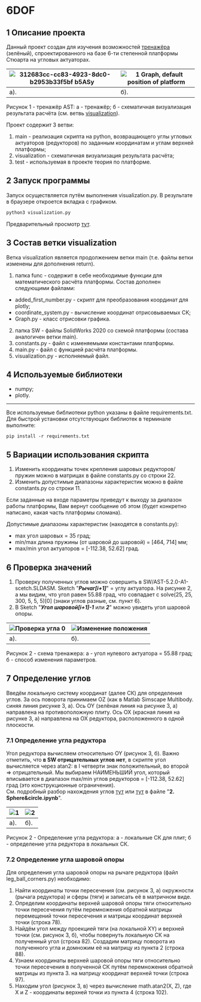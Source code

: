 # 6DOF

## 1 Описание проекта

Данный проект создан для изучения возможностей [тренажёра](https://auto-sys.su/products/astm/) (зелёный), спроектированного на базе 6-ти степенной платформы Стюарта на угловых актуаторах.

![312683cc-cc83-4923-8dc0-b2953b33f5bf b5ASy](https://user-images.githubusercontent.com/86445241/231889804-f48c49f6-d8e7-466a-b50d-0ffda538c0c9.jpg)|![1  Graph, default position of platform](https://user-images.githubusercontent.com/86445241/231886267-50940a10-0ec4-424c-b39e-7f0f63999aef.png)
---|---
а). | б).  <br />

Рисунок 1 - тренажёр AST: а - тренажёр; б - схематичная визуализация результата расчёта (см. ветвь [visualization](https://github.com/LiDline/6DOF/tree/visualization)).

 Проект содержит 3 ветви:
1. main - реализация скрипта на python, возвращающего углы угловых актуаторов (редукторов) по заданным координатам и углам верхней платформы;
2. visualization - схематичная визуализация результата расчёта;
3. test - используемая в проекте теория по платформе.

## 2 Запуск программы
Запуск осуществляется путём выполнения visualization.py. В результате в браузере откроется вкладка с графиком.
```python
python3 visualization.py
```

Предварительный просмотр [тут](https://chart-studio.plotly.com/~LiDline/1.embed).

## 3 Состав ветки visualization
Ветка visualization является продолжением ветки main (т.е. файлы ветки изменены для дополнения return).
1. папка func - содержит в себе необходимые функции для математического расчёта платформы. Состав дополнен следующими файлами:
- added_first_number.py - скрипт для преобразования координат для plotly;
- coordinate_system.py - вычисление координат отрисовываемых СК;
- Graph.py - класс отрисовки графика.
2. папка SW - файлы SolidWorks 2020 со схемой платформы (состава аналогичен ветки main).
3. constants.py - файл с изменяемыми константами платформы.
4. main.py - файл с функцией расчёта платформы.
5. visualization.py - исполняемый файл.

## 4 Используемые библиотеки
- numpy;
- plotly.
____
Все используемые библиотеки python указаны в файле requirements.txt. Для быстрой установки отсутствующих библиотек в терминале выполните: 
```
pip install -r requirements.txt
```
## 5 Вариации использования скрипта

1. Изменить координаты точек крепления шаровых редукторов/пружин можно в матрицах в файле constants.py со строки 22.
2. Изменить допустимые диапазоны характеристик можно в файле constants.py со строки 11.

Если заданные на входе параметры приведут к выходу за диапазон работы платформы, Вам вернут сообщение об этом (будет конкретно написано, какая часть платформы сломана). 

Допустимые диапазоны характеристик (находятся в constants.py):
- max угол шаровых = 35 град;
- min/max длина пружины (от шаровой до шаровой) = [464, 714] мм;
- max/min угол актуаторов = [-112.38, 52.62] град.

## 6 Проверка значений

1. Проверку полученных углов можно совершить в SW/AST-5.2.0-A1-scetch.SLDASM. Sketch "***Рычаг[i+1]***" = углу актуатора. На рисунке 2, а мы видим, что угол равен 55.88 град, что совпадает с solve(25, 25, 300, 5, 5, 5)[0] (знаки углов разные, см. пункт 6). 
2. В Sketch "***Угол шаровой[i+1]-1*** или ***2***" можно увидеть угол шаровой опоры.

![Проверка угла 0](https://user-images.githubusercontent.com/86445241/231896653-c5e6d8c8-8337-4123-a9c6-0ce3dfde19ac.png)|![Изменение положения](https://user-images.githubusercontent.com/86445241/231896717-9eafa52d-ff11-416e-bddb-7d6951c053db.png)
---|---
a).|б). <br />

Рисунок 2 - схема тренажера: а - угол нулевого актуатора = 55.88 град; б - способ изменения параметров. 

## 7 Определение углов
Введём локальную систему координат (далее СК) для определения углов. За ось поворота принимаем OZ (как в Matlab Simscape Multibody.  синяя линия рисунке 3, а). Ось OY (зелёная линия на рисунке 3, а) направлена на противоположную плиту. Ось OX (красная линия на рисунке 3, а) направлена на OX редуктора, расположенного в одной плоскости. <br />

### 7.1 Определение угла редуктора

Угол редуктора вычисляем относительно OY (рисунок 3, б). Важно отметить, что **в SW отрицательных углов нет**, в скрипте угол вычисляется через atan2: в I четверти знак положительный, во второй => отрицательный. Мы выбираем НАИМЕНЬШИЙ угол, который вписывается в диапазон max/min углов редукторов = [-112.38, 52.62] град (это конструкционные ограничения). <br />
См. подробный разбор нахождения углов [тут](https://hedgedoc.auto-sys.su/JAqGGd3JRn-qmUJVMdjODg) или [тут](https://github.com/LiDline/6DOF/tree/test) в файле "**2. Sphere&circle.ipynb**".

![1](https://user-images.githubusercontent.com/86445241/232336460-858e7131-d233-469b-af6a-b62f14796a9e.png)|![2](https://user-images.githubusercontent.com/86445241/232336490-214af603-e1a8-474a-a9f0-af731c765a3b.png)
---|---
a).|б). <br />

Рисунок 2 - Определение угла редуктора: а - локальные СК для плит; б - определение угла редуктора в локальных СК.

### 7.2 Определение угла шаровой опоры

Для определения угла шаровой опоры на рычаге редуктора (файл leg_ball_corners.py) необходимо:

1. Найти координаты точки пересечения (см. рисунок 3, а) окружности (рычага редуктора) и сферы (тяги) и записать её в матричном виде.
2. Определим координаты верхней шаровой опоры тяги относительно точки пересечения путём перемножения обратной матрицы перемещений точки пересечения и матрицы координат верхней точки (строка 78).
3. Найдём угол между проекцией тяги (на локальной XY) и верхней точки (см. рисунок 3, б), чтобы повернуть локальную СК на полученный угол (строка 82). Создадим матрицу поворота из полученного угла и домножим её на матрицу из пункта 2 (строка 88).
4. Узнаем координаты верхней шаровой опоры тяги относительно точки пересечения в полученной СК путём перемножения обратной матрицы из пункта 3. на матрицу координат верхней точки (строка 97).
5. Находим угол (рисунок 3, в) через вычисление math.atan2(X, Z), где X и Z - координаты верхней точки из пункта 4 (строка 102).